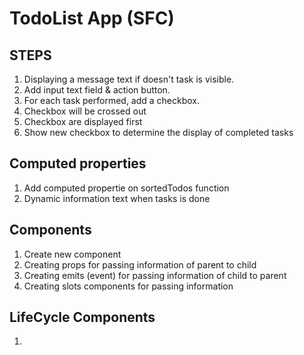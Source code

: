 # TodoList App (SFC)

## STEPS ##

1. Displaying a message text if doesn't task is visible.
2. Add input text field & action button.
3. For each task performed, add a checkbox.
4. Checkbox will be crossed out
5. Checkbox are displayed first
6. Show new checkbox to determine the display of completed tasks

## Computed properties
1. Add computed propertie on sortedTodos function
2. Dynamic information text when tasks is done

## Components
1. Create new component <Checkbox />
2. Creating props for passing information of parent to child
3. Creating emits (event) for passing information of child to parent
4. Creating slots components for passing information 

## LifeCycle Components
1. 
